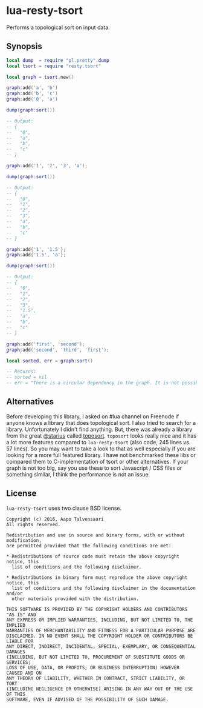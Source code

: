 # lua-resty-tsort

Performs a topological sort on input data.

## Synopsis

```lua
local dump  = require "pl.pretty".dump
local tsort = require "resty.tsort"

local graph = tsort.new()

graph:add('a', 'b')
graph:add('b', 'c')
graph:add('0', 'a')

dump(graph:sort())

-- Output:
-- {
--   "0",
--   "a",
--   "b",
--   "c"
-- }

graph:add('1', '2', '3', 'a');

dump(graph:sort())

-- Output:
-- {
--   "0",
--   "1",
--   "2",
--   "3",
--   "a",
--   "b",
--   "c"
-- }

graph:add{'1', '1.5'};
graph:add{'1.5', 'a'};

dump(graph:sort())

-- Output:
-- {
--   "0",
--   "1",
--   "2",
--   "3",
--   "1.5",
--   "a",
--   "b",
--   "c"
-- }

graph:add('first', 'second');
graph:add('second', 'third', 'first');

local sorted, err = graph:sort()

-- Returns:
-- sorted = nil
-- err = "There is a circular dependency in the graph. It is not possible to derive a topological sort."
```

## Alternatives

Before developing this library, I asked on #lua channel on Freenode if anyone knows a library that does
topological sort. I also tried to search for a library. Unfortunately I didn't find anything. But, there
was already a library from the great [@starius](https://github.com/starius) called [toposort](https://github.com/starius/toposort/).
`toposort` looks really nice and it has a lot more features compared to `lua-resty-tsort` (also code, 245 lines vs. 57 lines). So you may want to take a look to that as well especially if you are looking for a more full featured library. I have not benchmarked these libs or compared them to C-implementation of tsort or other alternatives. If your graph
is not too big, say you use these to sort Javascript / CSS files or something similar, I think the performance
is not an issue.

## License

`lua-resty-tsort` uses two clause BSD license.

```
Copyright (c) 2016, Aapo Talvensaari
All rights reserved.

Redistribution and use in source and binary forms, with or without modification,
are permitted provided that the following conditions are met:

* Redistributions of source code must retain the above copyright notice, this
  list of conditions and the following disclaimer.

* Redistributions in binary form must reproduce the above copyright notice, this
  list of conditions and the following disclaimer in the documentation and/or
  other materials provided with the distribution.

THIS SOFTWARE IS PROVIDED BY THE COPYRIGHT HOLDERS AND CONTRIBUTORS "AS IS" AND
ANY EXPRESS OR IMPLIED WARRANTIES, INCLUDING, BUT NOT LIMITED TO, THE IMPLIED
WARRANTIES OF MERCHANTABILITY AND FITNESS FOR A PARTICULAR PURPOSE ARE
DISCLAIMED. IN NO EVENT SHALL THE COPYRIGHT HOLDER OR CONTRIBUTORS BE LIABLE FOR
ANY DIRECT, INDIRECT, INCIDENTAL, SPECIAL, EXEMPLARY, OR CONSEQUENTIAL DAMAGES
(INCLUDING, BUT NOT LIMITED TO, PROCUREMENT OF SUBSTITUTE GOODS OR SERVICES;
LOSS OF USE, DATA, OR PROFITS; OR BUSINESS INTERRUPTION) HOWEVER CAUSED AND ON
ANY THEORY OF LIABILITY, WHETHER IN CONTRACT, STRICT LIABILITY, OR TORT
(INCLUDING NEGLIGENCE OR OTHERWISE) ARISING IN ANY WAY OUT OF THE USE OF THIS
SOFTWARE, EVEN IF ADVISED OF THE POSSIBILITY OF SUCH DAMAGE.
```
